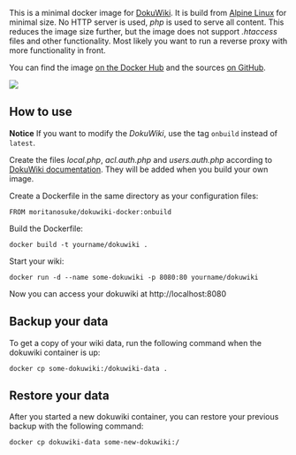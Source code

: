 This is a minimal docker image for [DokuWiki][0]. It is build from [Alpine Linux][1] for minimal size. No HTTP server is used, *php* is used to serve all content. This reduces the image size further, but the image does not support *.htaccess* files and other functionality. Most likely you want to run a reverse proxy with more functionality in front.

You can find the image [on the Docker Hub][3] and the sources [on GitHub][4].

[![](https://images.microbadger.com/badges/image/moritanosuke/dokuwiki-docker.svg)](https://microbadger.com/images/moritanosuke/dokuwiki-docker)

How to use
----------

**Notice** If you want to modify the *DokuWiki*, use the tag `onbuild` instead of `latest`.

Create the files *local.php*, *acl.auth.php* and *users.auth.php* according to [DokuWiki documentation][2]. They will be added when you build your own image.

Create a Dockerfile in the same directory as your configuration files:

    FROM moritanosuke/dokuwiki-docker:onbuild

Build the Dockerfile:

    docker build -t yourname/dokuwiki .

Start your wiki:

    docker run -d --name some-dokuwiki -p 8080:80 yourname/dokuwiki

Now you can access your dokuwiki at http://localhost:8080

Backup your data
----------------

To get a copy of your wiki data, run the following command when the dokuwiki container is up:

    docker cp some-dokuwiki:/dokuwiki-data .

Restore your data
-----------------

After you started a new dokuwiki container, you can restore your previous backup with the following command:

    docker cp dokuwiki-data some-new-dokuwiki:/

[0]: https://www.dokuwiki.org/
[1]: http://alpinelinux.org/
[2]: https://www.dokuwiki.org/config#configuration_options
[3]: https://hub.docker.com/r/moritanosuke/dokuwiki-docker/
[4]: https://github.com/MoriTanosuke/dokuwiki-docker
